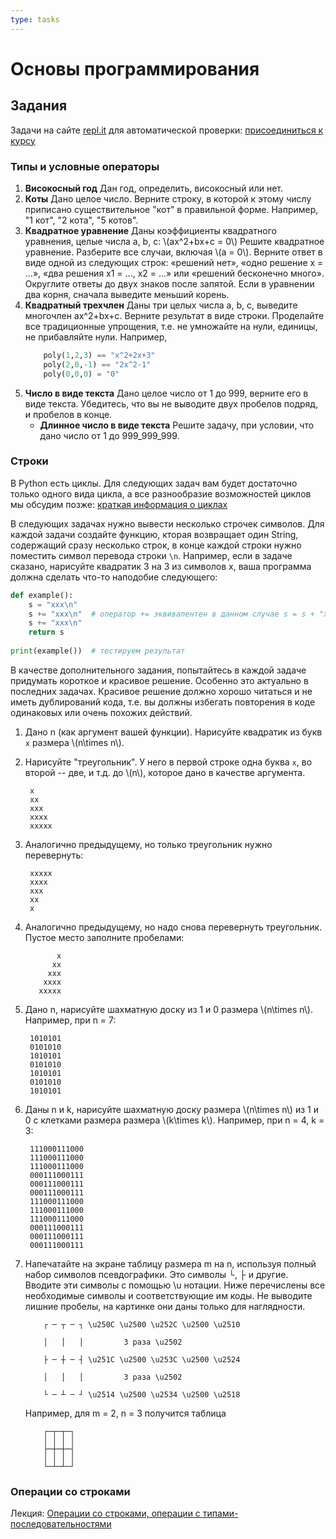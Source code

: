 ```yaml
---
type: tasks
---
```


# Основы программирования

## Задания

Задачи на сайте [repl.it](http://repl.it) для автоматической проверки:
[присоединиться к курсу](https://repl.it/classroom/invite/Y4lXO57)

### Типы и условные операторы
1. **Високосный год** Дан год, определить, високосный или нет.
1. **Коты** Дано целое число. Верните строку, в которой к этому числу приписано существительное "кот"
в правильной форме. Например, "1 кот", "2 кота", "5 котов".
1. **Квадратное уравнение** Даны коэффициенты квадратного уравнения, целые числа a, b, c: \\(ax^2+bx+c = 0\\) Решите квадратное уравнение.
Разберите все случаи, включая \\(a = 0\\). Верните ответ в виде одной из следующих строк: «решений нет», «одно решение x = ...»,
«два решения x1 = ..., x2 = ...» или «решений бесконечно много». Округлите ответы до двух знаков после запятой.
Если в уравнении два корня, сначала выведите меньший корень.
1. **Квадратный трехчлен** Даны три целых числа a, b, с, выведите многочлен ax^2+bx+с. Верните результат в виде строки.
Проделайте все традиционные упрощения, т.е. не умножайте на нули, единицы, не прибавляйте нули. Например,
    ```python
        poly(1,2,3) == "x^2+2x+3"
        poly(2,0,-1) == "2x^2-1"
        poly(0,0,0) = "0"
    ```
1. **Число в виде текста** Дано целое число от 1 до 999, верните его в виде текста. Убедитесь, что вы не выводите двух пробелов подряд,
и пробелов в конце.
    * **Длинное число в виде текста** Решите задачу, при условии, что дано число от 1 до 999_999_999.

### Строки
В Python есть циклы. Для следующих задач вам будет достаточно только одного вида цикла, а все разнообразие возможностей циклов мы обсудим позже: [краткая информация о циклах](loops.md)

В следующих задачах нужно вывести несколько строчек символов. Для каждой задачи создайте функцию, кторая возвращает один String, содержащий сразу несколько строк, в конце каждой строки нужно поместить символ перевода строки `\n`. Например, если в задаче сказано, нарисуйте квадратик 3 на 3 из символов x, ваша программа должна сделать
что-то наподобие следующего:
```python
def example():
    s = "xxx\n"
    s += "xxx\n"  # оператор += эквивалентен в данном случае s = s + "xxx\n"
    s += "xxx\n"
    return s
    
print(example())  # тестируем результат
```

В качестве дополнительного задания, попытайтесь в каждой задаче придумать короткое и красивое решение. Особенно это актуально в последних задачах. Красивое решение должно хорошо читаться и не иметь дублирований кода, т.е. вы должны избегать повторения
в коде одинаковых или очень похожих действий.

1. Дано n (как аргумент вашей функции). Нарисуйте квадратик из букв `x` размера \\(n\\times n\\).
1. Нарисуйте "треугольник". У него в первой строке одна буква `x`, во второй -- две, и т.д. до \\(n\\), которое дано в качестве аргумента.

        x
        xx
        xxx
        xxxx
        xxxxx
        
1. Аналогично предыдущему, но только треугольник нужно перевернуть:

        xxxxx
        xxxx
        xxx
        xx
        x
        
1. Аналогично предыдущему, но надо снова перевернуть треугольник. Пустое место заполните пробелами:

              x
             xx
            xxx
           xxxx
          xxxxx
          
1. Дано n, нарисуйте шахматную доску из 1 и 0 размера \\(n\\times n\\). Например, при n = 7:

        1010101
        0101010
        1010101
        0101010
        1010101
        0101010
        1010101
        
1. Даны n и k, нарисуйте шахматную доску размера \\(n\\times n\\) из 1 и 0 с клетками размера размера \\(k\\times k\\). Например,
при n = 4, k = 3:

        111000111000
        111000111000
        111000111000
        000111000111
        000111000111
        000111000111
        111000111000
        111000111000
        111000111000
        000111000111
        000111000111
        000111000111
        
1. Напечатайте на экране таблицу размера m на n, используя полный набор символов псевдографики. Это символы └, ├ и другие. Вводите эти символы с помощью \u нотации. Ниже перечислены все необходимые символы и соответствующие им коды. Не выводите лишние пробелы, на картинке они даны только для наглядности.
    ```
        ┌ ─ ┬ ─ ┐ \u250C \u2500 \u252C \u2500 \u2510

        │   │   │         3 раза \u2502

        ├ ─ ┼ ─ ┤ \u251C \u2500 \u253C \u2500 \u2524

        │   │   │         3 раза \u2502

        └ ─ ┴ ─ ┘ \u2514 \u2500 \u2534 \u2500 \u2518
    ```
    Например, для m = 2, n = 3 получится таблица
    ```
        ┌─┬─┬─┐
        │ │ │ │
        ├─┼─┼─┤
        │ │ │ │
        └─┴─┴─┘
    ```

### Операции со строками

Лекция: [Операции со строками, операции с типами-последовательностями](http://nbviewer.jupyter.org/github/iposov/students-site/blob/master/18fall/programming_basics/python-strings-sequences.ipynb)
